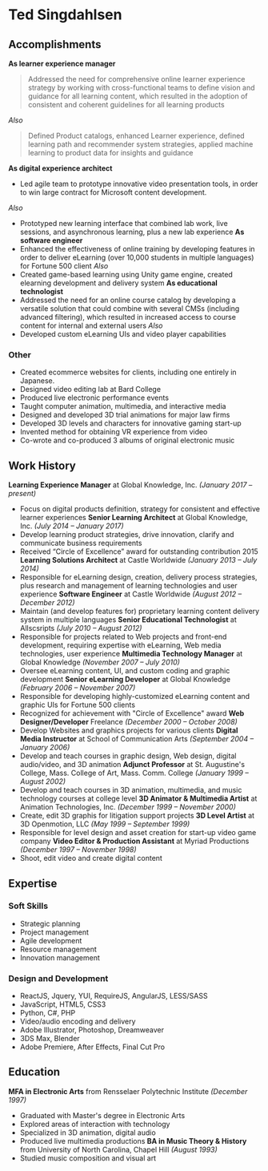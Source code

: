 # Ted Singdahlsen

## Accomplishments
**As learner experience manager**
> Addressed the need for comprehensive online learner experience strategy by working with cross-functional teams to define vision and guidance for all learning content, which resulted in the adoption of consistent and coherent guidelines for all learning products

*Also*
> Defined Product catalogs, enhanced Learner experience, defined learning path and recommender system strategies, applied machine learning to product data for insights and guidance

**As digital experience architect**
* Led agile team to prototype innovative video presentation tools, in order to win large contract for Microsoft content development.

*Also*
* Prototyped new learning interface that combined lab work, live sessions, and asynchronous learning, plus a new lab experience
**As software engineer**
* Enhanced the effectiveness of online training by developing features in order to deliver eLearning (over 10,000 students in multiple languages) for Fortune 500 client
*Also*
* Created game-based learning using Unity game engine, created elearning development and delivery system
**As educational technologist**
* Addressed the need for an online course catalog by developing a versatile solution that could combine with several CMSs (including advanced filtering), which resulted in increased access to course content for internal and external users
*Also*
* Developed custom eLearning UIs and video player capabilities
### Other
* Created ecommerce websites for clients, including one entirely in Japanese.
* Designed video editing lab at Bard College
* Produced live electronic performance events
* Taught computer animation, multimedia, and interactive media
* Designed and developed 3D trial animations for major law firms
* Developed 3D levels and characters for innovative gaming start-up
* Invented method for obtaining VR experience from video
* Co-wrote and co-produced 3 albums of original electronic music

## Work History
**Learning Experience Manager** at Global Knowledge, Inc. *(January 2017 – present)*
  * Focus on digital products definition, strategy for consistent and effective learner experiences
**Senior Learning Architect** at Global Knowledge, Inc. *(July 2014 – January 2017)*
  * Develop learning product strategies, drive innovation, clarify and communicate business requirements
  * Received “Circle of Excellence” award for outstanding contribution 2015
**Learning Solutions Architect** at Castle Worldwide *(January 2013 – July 2014)*
  * Responsible for eLearning design, creation, delivery process strategies, plus research and management of learning technologies and user experience
**Software Engineer** at Castle Worldwide *(August 2012 – December 2012)*
  * Maintain (and develop features for) proprietary learning content delivery system in multiple languages
**Senior Educational Technologist** at Allscsripts *(July 2010 – August 2012)*
  * Responsible for projects related to Web projects and front-end development, requiring expertise with eLearning, Web media technologies, user experience
**Multimedia Technology Manager** at Global Knowledge *(November 2007 – July 2010)*
  * Oversee eLearning content, UI, and custom coding and graphic development
**Senior eLearning Developer** at Global Knowledge *(February 2006 – November 2007)*
  * Responsible for developing highly-customized eLearning content and graphic UIs for Fortune 500 clients
  * Recognized for achievement with "Circle of Excellence" award
**Web Designer/Developer** Freelance *(December 2000 – October 2008)*
  * Develop Websites and graphics projects for various clients
**Digital Media Instructor** at School of Communication Arts *(September 2004 – January 2006)*
  * Develop and teach courses in graphic design, Web design, digital audio/video, and 3D animation
**Adjunct Professor** at St. Augustine's College, Mass. College of Art, Mass. Comm. College *(January 1999 – August 2002)*
  * Develop and teach courses in 3D animation, multimedia, and music technology courses at college level
**3D Animator & Multimedia Artist** at Animation Technologies, Inc. *(December 1999 – November 2000)*
  * Create, edit 3D graphis for litigation support projects
**3D Level Artist** at 3D Openmotion, LLC *(May 1999 – September 1999)*
  * Responsible for level design and asset creation for start-up video game company
**Video Editor & Production Assistant** at Myriad Productions *(December 1997 – November 1998)*
  * Shoot, edit video and create digital content

## Expertise
### Soft Skills
  * Strategic planning
  * Project management
  * Agile development
  * Resource management
  * Innovation management
### Design and Development
  * ReactJS, Jquery, YUI, RequireJS, AngularJS, LESS/SASS 
  * JavaScript, HTML5, CSS3
  * Python, C#, PHP
  * Video/audio encoding and delivery
  * Adobe Illustrator, Photoshop, Dreamweaver
  * 3DS Max, Blender
  * Adobe Premiere, After Effects, Final Cut Pro

## Education
**MFA in Electronic Arts** from Rensselaer Polytechnic Institute *(December 1997)*
  * Graduated with Master's degree in Electronic Arts
  * Explored areas of interaction with technology
  * Specialized in 3D animation, digital audio
  * Produced live multimedia productions
**BA in Music Theory & History** from University of North Carolina, Chapel Hill *(August 1993)*
  * Studied music composition and visual art

